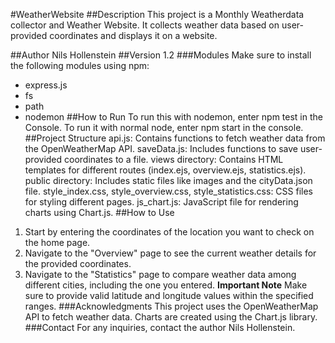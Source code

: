 #WeatherWebsite
##Description
This project is a Monthly Weatherdata collector and Weather Website. It collects weather data based on user-provided coordinates and displays it on a website.

##Author
Nils Hollenstein
##Version
1.2
###Modules
Make sure to install the following modules using npm:

- express.js
- fs
- path
- nodemon
##How to Run
To run this with nodemon, enter npm test in the Console.
To run it with normal node, enter npm start in the console.
##Project Structure
api.js: Contains functions to fetch weather data from the OpenWeatherMap API.
saveData.js: Includes functions to save user-provided coordinates to a file.
views directory: Contains HTML templates for different routes (index.ejs, overview.ejs, statistics.ejs).
public directory: Includes static files like images and the cityData.json file.
style_index.css, style_overview.css, style_statistics.css: CSS files for styling different pages.
js_chart.js: JavaScript file for rendering charts using Chart.js.
##How to Use
1. Start by entering the coordinates of the location you want to check on the home page.
2. Navigate to the "Overview" page to see the current weather details for the provided coordinates.
3. Navigate to the "Statistics" page to compare weather data among different cities, including the one you entered.
**Important Note**
Make sure to provide valid latitude and longitude values within the specified ranges.
###Acknowledgments
This project uses the OpenWeatherMap API to fetch weather data.
Charts are created using the Chart.js library.
###Contact
For any inquiries, contact the author Nils Hollenstein.
